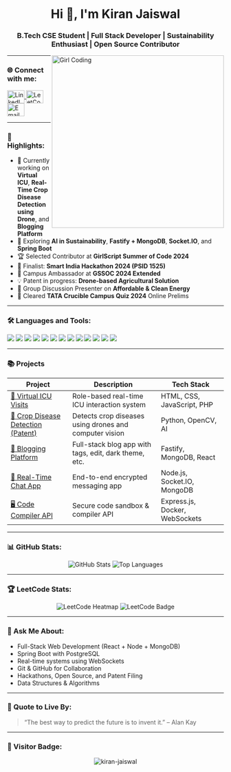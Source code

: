 <h1 align="center">Hi 👋, I'm Kiran Jaiswal</h1>
<h3 align="center">B.Tech CSE Student | Full Stack Developer | Sustainability Enthusiast | Open Source Contributor</h3>
<img align="right" alt="Girl Coding" width="400" src="https://user-images.githubusercontent.com/110725603/231699394-3d4f7b7d-0215-49cb-8a1c-8e3d7345b8f6.gif">






---

### 🌐 Connect with me:
<p align="left">
  <a href="https://linkedin.com/in/kiran-jaiswal-936263237" target="blank">
    <img align="center" src="https://raw.githubusercontent.com/rahuldkjain/github-profile-readme-generator/master/src/images/icons/Social/linked-in-alt.svg" alt="LinkedIn" height="30" width="40" />
  </a>
  <a href="https://leetcode.com/kiranjaiswal744/" target="blank">
    <img align="center" src="https://raw.githubusercontent.com/rahuldkjain/github-profile-readme-generator/master/src/images/icons/Social/leet-code.svg" alt="LeetCode" height="30" width="40" />
  </a>
  <a href="mailto:kiranjaiswal744@gmail.com" target="blank">
    <img align="center" src="https://www.vectorlogo.zone/logos/gmail/gmail-icon.svg" alt="Email" height="30" width="40" />
  </a>
</p>

---

### 🏅 Highlights:

- 🔭 Currently working on **Virtual ICU**, **Real-Time Crop Disease Detection using Drone**, and **Blogging Platform**
- 🧠 Exploring **AI in Sustainability**, **Fastify + MongoDB**, **Socket.IO**, and **Spring Boot**
- 🏆 Selected Contributor at **GirlScript Summer of Code 2024**
- 🚀 Finalist: **Smart India Hackathon 2024 (PSID 1525)**
- 🌱 Campus Ambassador at **GSSOC 2024 Extended**
- 💡 Patent in progress: **Drone-based Agricultural Solution**
- 📢 Group Discussion Presenter on **Affordable & Clean Energy**
- 🧠 Cleared **TATA Crucible Campus Quiz 2024** Online Prelims

---

### 🛠 Languages and Tools:
<p align="left">
  <img src="https://img.shields.io/badge/C++-00599C?style=for-the-badge&logo=cplusplus&logoColor=white" />
  <img src="https://img.shields.io/badge/Java-007396?style=for-the-badge&logo=java&logoColor=white" />
  <img src="https://img.shields.io/badge/JavaScript-F7DF1E?style=for-the-badge&logo=javascript&logoColor=black" />
  <img src="https://img.shields.io/badge/Python-3776AB?style=for-the-badge&logo=python&logoColor=white" />
  <img src="https://img.shields.io/badge/React-20232A?style=for-the-badge&logo=react&logoColor=61DAFB" />
  <img src="https://img.shields.io/badge/Node.js-43853D?style=for-the-badge&logo=node.js&logoColor=white" />
  <img src="https://img.shields.io/badge/Express.js-000000?style=for-the-badge&logo=express&logoColor=white" />
  <img src="https://img.shields.io/badge/MongoDB-4EA94B?style=for-the-badge&logo=mongodb&logoColor=white" />
  <img src="https://img.shields.io/badge/PostgreSQL-336791?style=for-the-badge&logo=postgresql&logoColor=white" />
  <img src="https://img.shields.io/badge/Git-F05032?style=for-the-badge&logo=git&logoColor=white" />
  <img src="https://img.shields.io/badge/Postman-FF6C37?style=for-the-badge&logo=postman&logoColor=white" />
  <img src="https://img.shields.io/badge/Figma-F24E1E?style=for-the-badge&logo=figma&logoColor=white" />
  <img src="https://img.shields.io/badge/PowerPoint-B7472A?style=for-the-badge&logo=microsoft-powerpoint&logoColor=white" />
</p>

---

### 📚 Projects
| Project | Description | Tech Stack |
|--------|-------------|------------|
| [🧠 Virtual ICU Visits](https://github.com/kiran-jaiswal/Virtual-ICU-Visits-Project.git) | Role-based real-time ICU interaction system | HTML, CSS, JavaScript, PHP |
| [🌾 Crop Disease Detection (Patent)](https://github.com/kiran-jaiswal/Drone-Detection-Project) | Detects crop diseases using drones and computer vision | Python, OpenCV, AI |
| [📝 Blogging Platform](https://github.com/kiran-jaiswal/Blogging_Website) | Full-stack blog app with tags, edit, dark theme, etc. | Fastify, MongoDB, React |
| [💬 Real-Time Chat App](https://github.com/kiran-jaiswal/Real-Time-Chat) | End-to-end encrypted messaging app | Node.js, Socket.IO, MongoDB |
| [🖥️ Code Compiler API](https://github.com/kiran-jaiswal/Online-Code-Compiler) | Secure code sandbox & compiler API | Express.js, Docker, WebSockets |

---

### 📊 GitHub Stats:
<p align="center">
  <img src="https://github-readme-stats.vercel.app/api?username=kiran-jaiswal&show_icons=true&theme=radical" alt="GitHub Stats" />
  <img src="https://github-readme-stats.vercel.app/api/top-langs/?username=kiran-jaiswal&layout=compact&theme=radical" alt="Top Languages" />
</p>

---

### 🏆 LeetCode Stats:
<p align="center">
  <img src="https://leetcard.jacoblin.cool/kiranjaiswal744?theme=dark" alt="LeetCode Heatmap" />
  <img src="https://leetcode-badge-showcase.vercel.app/api?username=kiranjaiswal744&theme=dark&animated=true" alt="LeetCode Badge" />
</p>

---

### 💬 Ask Me About:
- Full-Stack Web Development (React + Node + MongoDB)
- Spring Boot with PostgreSQL
- Real-time systems using WebSockets
- Git & GitHub for Collaboration
- Hackathons, Open Source, and Patent Filing
- Data Structures & Algorithms

---

### 🎯 Quote to Live By:
> “The best way to predict the future is to invent it.” – Alan Kay

---

### 📌 Visitor Badge:
<p align="center">
  <img src="https://komarev.com/ghpvc/?username=kiran-jaiswal&label=Profile%20views&color=0e75b6&style=flat" alt="kiran-jaiswal" />
</p>
